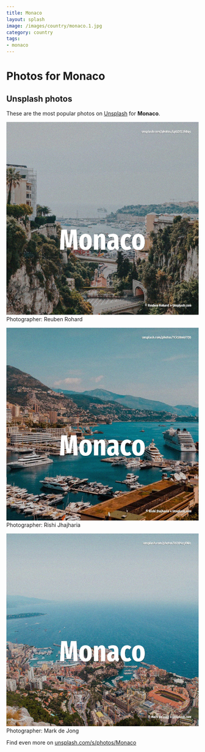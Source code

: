 ```yaml
---
title: Monaco
layout: splash
image: /images/country/monaco.1.jpg
category: country
tags:
- monaco
---
```

# Photos for Monaco
 
## Unsplash photos
These are the most popular photos on [Unsplash](https://unsplash.com) for **Monaco**.
 
![Monaco](/images/country/monaco.1.jpg)
Photographer:  Reuben Rohard
 
![Monaco](/images/country/monaco.2.jpg)
Photographer:  Rishi Jhajharia
 
![Monaco](/images/country/monaco.3.jpg)
Photographer:  Mark de Jong
 
Find even more on [unsplash.com/s/photos/Monaco](https://unsplash.com/s/photos/Monaco)
 
